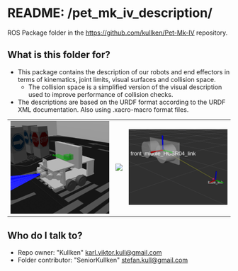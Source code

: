 # README: /pet_mk_iv_description/ #

ROS Package folder in the https://github.com/kullken/Pet-Mk-IV repository.</br>

## **What is this folder for?** ##

* This package contains the description of our robots and end effectors in terms of kinematics, joint limits, visual surfaces and collision space. 
  - The collision space is a simplified version of the visual description used to improve performance of collision checks. 
* The descriptions are based on the URDF format according to the URDF XML documentation. Also using .xacro-macro format files.
<table>
  <tr>
     <td>
        <img src="/doc/pet_mk_iv-gazebo.png" width="350px">
    </td>
    <td>
        <img src="/doc/Pet-Mk-IV/doc/pet_mk_iv-chassis_PololuZumo_and_sensor_link_tree.png" width="350px">
    </td>
    <td>
        <img src="/doc/pet_mk_iv-sensor_hc_sr04_sonarRange.urdf.xacro.png" width="350px">
    </td>
  </tr>
</table>


## **Who do I talk to?** ##

* Repo owner: "Kullken" <karl.viktor.kull@gmail.com>
* Folder contributor: "SeniorKullken" <stefan.kull@gmail.com>

